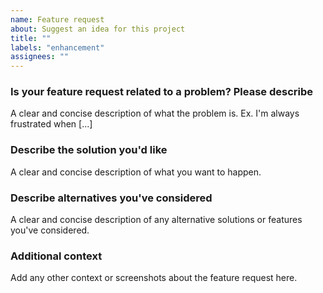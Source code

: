 ```yaml
---
name: Feature request
about: Suggest an idea for this project
title: ""
labels: "enhancement"
assignees: ""
---
```


### Is your feature request related to a problem? Please describe

A clear and concise description of what the problem is. Ex. I'm always frustrated when [...]

### Describe the solution you'd like

A clear and concise description of what you want to happen.

### Describe alternatives you've considered

A clear and concise description of any alternative solutions or features you've considered.

### Additional context

Add any other context or screenshots about the feature request here.
